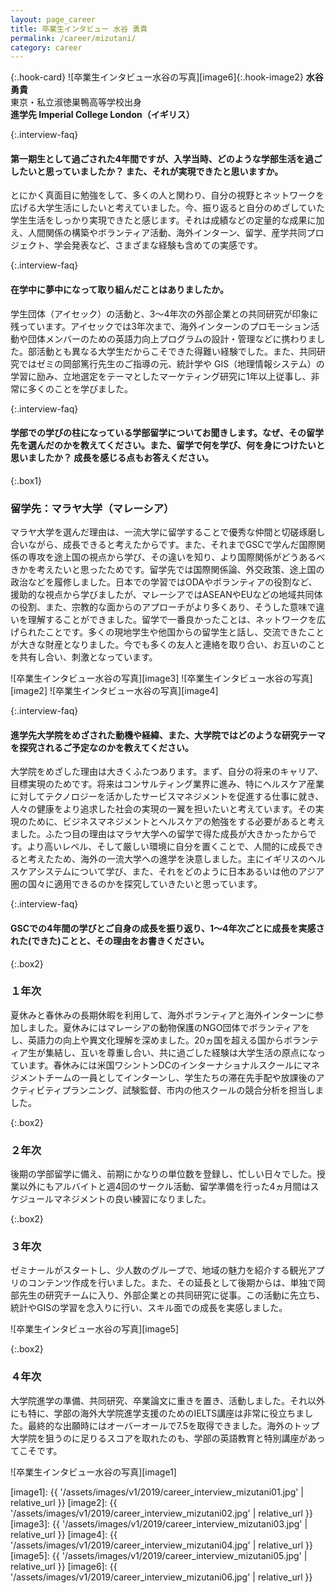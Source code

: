 ```yaml
---
layout: page_career
title: 卒業生インタビュー 水谷 勇貴
permalink: /career/mizutani/
category: career
---
```

{:.hook-card}
![卒業生インタビュー水谷の写真][image6]{:.hook-image2}
**水谷 勇貴**  
東京・私立淑徳巣鴨高等学校出身  
**進学先 Imperial College London（イギリス）**  


{:.interview-faq}
#### 第一期生として過ごされた4年間ですが、入学当時、どのような学部生活を過ごしたいと思っていましたか？ また、それが実現できたと思いますか。
とにかく真面目に勉強をして、多くの人と関わり、自分の視野とネットワークを広げる大学生活にしたいと考えていました。今、振り返ると自分のめざしていた学生生活をしっかり実現できたと感じます。それは成績などの定量的な成果に加え、人間関係の構築やボランティア活動、海外インターン、留学、産学共同プロジェクト、学会発表など、さまざまな経験も含めての実感です。 

{:.interview-faq}
#### 在学中に夢中になって取り組んだことはありましたか。
学生団体（アイセック）の活動と、3～4年次の外部企業との共同研究が印象に残っています。アイセックでは3年次まで、海外インターンのプロモーション活動や団体メンバーのための英語力向上プログラムの設計・管理などに携わりました。部活動とも異なる大学生だからこそできた得難い経験でした。また、共同研究ではゼミの岡部篤行先生のご指導の元、統計学や GIS（地理情報システム）の学習に励み、立地選定をテーマとしたマーケティング研究に1年以上従事し、非常に多くのことを学びました。 

{:.interview-faq}
#### 学部での学びの柱になっている学部留学についてお聞きします。なぜ、その留学先を選んだのかを教えてください。また、留学で何を学び、何を身につけたいと思いましたか？ 成長を感じる点もお答えください。

{:.box1}
### 留学先：マラヤ大学（マレーシア）
マラヤ大学を選んだ理由は、一流大学に留学することで優秀な仲間と切磋琢磨し合いながら、成長できると考えたからです。また、それまでGSCで学んだ国際関係の専攻を途上国の視点から学び、その違いを知り、より国際関係がどうあるべきかを考えたいと思ったためです。留学先では国際関係論、外交政策、途上国の政治などを履修しました。日本での学習ではODAやボランティアの役割など、援助的な視点から学びましたが、マレーシアではASEANやEUなどの地域共同体の役割、また、宗教的な面からのアプローチがより多くあり、そうした意味で違いを理解することができました。留学で一番良かったことは、ネットワークを広げられたことです。多くの現地学生や他国からの留学生と話し、交流できたことが大きな財産となりました。今でも多くの友人と連絡を取り合い、お互いのことを共有し合い、刺激となっています。

![卒業生インタビュー水谷の写真][image3]
![卒業生インタビュー水谷の写真][image2]
![卒業生インタビュー水谷の写真][image4]

{:.interview-faq}
#### 進学先大学院をめざされた動機や経緯、また、大学院ではどのような研究テーマを探究されるご予定なのかを教えてください。
大学院をめざした理由は大きくふたつあります。まず、自分の将来のキャリア、目標実現のためです。将来はコンサルティング業界に進み、特にヘルスケア産業に対してテクノロジーを活かしたサービスマネジメントを促進する仕事に就き、人々の健康をより追求した社会の実現の一翼を担いたいと考えています。その実現のために、ビジネスマネジメントとヘルスケアの勉強をする必要があると考えました。ふたつ目の理由はマラヤ大学への留学で得た成長が大きかったからです。より高いレベル、そして厳しい環境に自分を置くことで、人間的に成長できると考えたため、海外の一流大学への進学を決意しました。主にイギリスのヘルスケアシステムについて学び、また、それをどのように日本あるいは他のアジア圏の国々に適用できるのかを探究していきたいと思っています。

{:.interview-faq}
#### GSCでの4年間の学びとご自身の成長を振り返り、1～4年次ごとに成長を実感された(できた)ことと、その理由をお書きください。 

{:.box2}
### １年次
夏休みと春休みの長期休暇を利用して、海外ボランティアと海外インターンに参加しました。夏休みにはマレーシアの動物保護のNGO団体でボランティアをし、英語力の向上や異文化理解を深めました。20ヵ国を超える国からボランティア生が集結し、互いを尊重し合い、共に過ごした経験は大学生活の原点になっています。春休みには米国ワシントンDCのインターナショナルスクールにマネジメントチームの一員としてインターンし、学生たちの滞在先手配や放課後のアクティビティプランニング、試験監督、市内の他スクールの競合分析を担当しました。

{:.box2}
### ２年次
後期の学部留学に備え、前期にかなりの単位数を登録し、忙しい日々でした。授業以外にもアルバイトと週4回のサークル活動、留学準備を行った4ヵ月間はスケジュールマネジメントの良い練習になりました。 

{:.box2}
### ３年次
ゼミナールがスタートし、少人数のグループで、地域の魅力を紹介する観光アプリのコンテンツ作成を行いました。また、その延長として後期からは、単独で岡部先生の研究チームに入り、外部企業との共同研究に従事。この活動に先立ち、統計やGISの学習を念入りに行い、スキル面での成長を実感しました。 

![卒業生インタビュー水谷の写真][image5]

{:.box2}
### ４年次
大学院進学の準備、共同研究、卒業論文に重きを置き、活動しました。それ以外にも特に、学部の海外大学院進学支援のためのIELTS講座は非常に役立ちました。最終的な出願時にはオーバーオールで7.5を取得できました。海外のトップ大学院を狙うのに足りるスコアを取れたのも、学部の英語教育と特別講座があってこそです。

![卒業生インタビュー水谷の写真][image1]

[image1]: {{ '/assets/images/v1/2019/career_interview_mizutani01.jpg' | relative_url }}
[image2]: {{ '/assets/images/v1/2019/career_interview_mizutani02.jpg' | relative_url }}
[image3]: {{ '/assets/images/v1/2019/career_interview_mizutani03.jpg' | relative_url }}
[image4]: {{ '/assets/images/v1/2019/career_interview_mizutani04.jpg' | relative_url }}
[image5]: {{ '/assets/images/v1/2019/career_interview_mizutani05.jpg' | relative_url }}
[image6]: {{ '/assets/images/v1/2019/career_interview_mizutani06.jpg' | relative_url }}